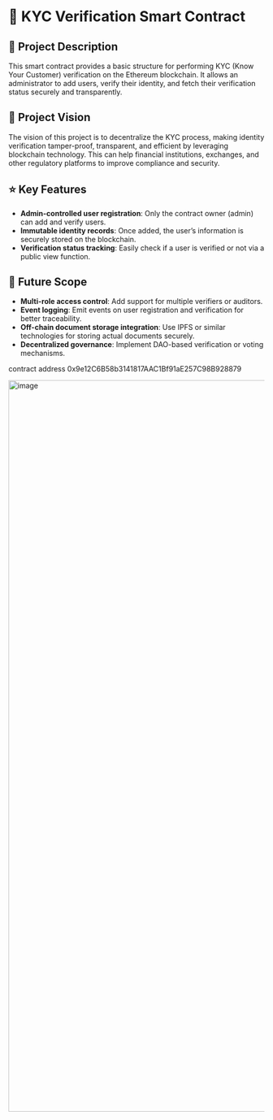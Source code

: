 # 🔐 KYC Verification Smart Contract

## 📘 Project Description
This smart contract provides a basic structure for performing KYC (Know Your Customer) verification on the Ethereum blockchain. It allows an administrator to add users, verify their identity, and fetch their verification status securely and transparently.

## 🎯 Project Vision
The vision of this project is to decentralize the KYC process, making identity verification tamper-proof, transparent, and efficient by leveraging blockchain technology. This can help financial institutions, exchanges, and other regulatory platforms to improve compliance and security.

## ⭐ Key Features
- **Admin-controlled user registration**: Only the contract owner (admin) can add and verify users.
- **Immutable identity records**: Once added, the user’s information is securely stored on the blockchain.
- **Verification status tracking**: Easily check if a user is verified or not via a public view function.

## 🔮 Future Scope
- **Multi-role access control**: Add support for multiple verifiers or auditors.
- **Event logging**: Emit events on user registration and verification for better traceability.
- **Off-chain document storage integration**: Use IPFS or similar technologies for storing actual documents securely.
- **Decentralized governance**: Implement DAO-based verification or voting mechanisms.

contract address 0x9e12C6B58b3141817AAC1Bf91aE257C98B928879

<img width="1440" alt="image" src="https://github.com/user-attachments/assets/2ed4b906-a499-465c-9a8e-b9701c011844" />

